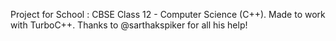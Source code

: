 Project for School :
CBSE Class 12 - Computer Science (C++). 
Made to work with TurboC++.
Thanks to @sarthakspiker for all his help!
